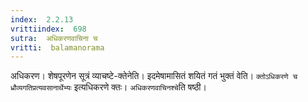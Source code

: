 ```yaml
---
index:  2.2.13
vrittiindex:  698
sutra:  अधिकरणवाचिना च
vritti:  balamanorama 
---
```


अधिकरण। शेषपूरणेन सूत्रं व्याचष्टे-क्तेनेति। इदमेषामासितं शयितं गतं भुक्तं वेति। `क्तोऽधिकरणे च ध्रौव्यगतिप्रत्यवसानार्थेभ्यः` इत्यधिकरणे क्तः। `अधिकरणवाचिनश्चे`ति षष्ठी।

